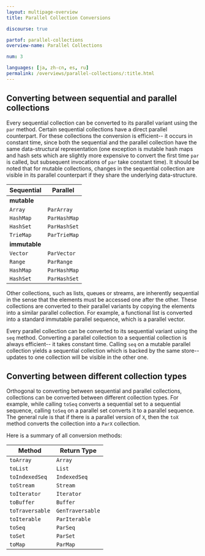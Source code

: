 ```yaml
---
layout: multipage-overview
title: Parallel Collection Conversions

discourse: true

partof: parallel-collections
overview-name: Parallel Collections

num: 3

languages: [ja, zh-cn, es, ru]
permalink: /overviews/parallel-collections/:title.html
---
```


## Converting between sequential and parallel collections

Every sequential collection can be converted to its parallel variant
using the `par` method. Certain sequential collections have a
direct parallel counterpart. For these collections the conversion is
efficient-- it occurs in constant time, since both the sequential and
the parallel collection have the same data-structural representation
(one exception is mutable hash maps and hash sets which are slightly
more expensive to convert the first time `par` is called, but
subsequent invocations of `par` take constant time). It should be
noted that for mutable collections, changes in the sequential collection are
visible in its parallel counterpart if they share the underlying data-structure.

| Sequential    | Parallel       |
| ------------- | -------------- |
| **mutable**   |                |
| `Array`       | `ParArray`     |
| `HashMap`     | `ParHashMap`   |
| `HashSet`     | `ParHashSet`   |
| `TrieMap`     | `ParTrieMap`   |
| **immutable** |                |
| `Vector`      | `ParVector`    |
| `Range`       | `ParRange`     |
| `HashMap`     | `ParHashMap`   |
| `HashSet`     | `ParHashSet`   |

Other collections, such as lists, queues or streams, are inherently sequential
in the sense that the elements must be accessed one after the other. These
collections are converted to their parallel variants by copying the elements
into a similar parallel collection. For example, a functional list is
converted into a standard immutable parallel sequence, which is a parallel
vector.

Every parallel collection can be converted to its sequential variant
using the `seq` method. Converting a parallel collection to a
sequential collection is always efficient-- it takes constant
time. Calling `seq` on a mutable parallel collection yields a
sequential collection which is backed by the same store-- updates to
one collection will be visible in the other one.


## Converting between different collection types

Orthogonal to converting between sequential and parallel collections,
collections can be converted between different collection types. For
example, while calling `toSeq` converts a sequential set to a
sequential sequence, calling `toSeq` on a parallel set converts it to
a parallel sequence. The general rule is that if there is a
parallel version of `X`, then the `toX` method converts the collection
into a `ParX` collection.

Here is a summary of all conversion methods:

| Method         | Return Type     |
| -------------- | --------------- |
| `toArray`      | `Array`         |
| `toList`       | `List`          |
| `toIndexedSeq` | `IndexedSeq`    |
| `toStream`     | `Stream`        |
| `toIterator`   | `Iterator`      |
| `toBuffer`     | `Buffer`        |
| `toTraversable`| `GenTraversable`|
| `toIterable`   | `ParIterable`   |
| `toSeq`        | `ParSeq`        |
| `toSet`        | `ParSet`        |
| `toMap`        | `ParMap`        |
